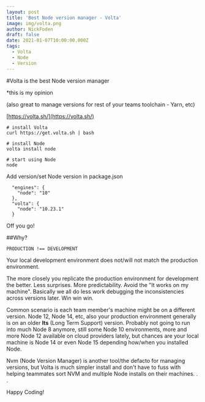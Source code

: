 ```yaml
---
layout: post
title: 'Best Node version manager - Volta'
image: img/volta.png
author: NickFoden
draft: false
date: 2021-01-07T10:00:00.000Z
tags:
  - Volta
  - Node
  - Version
---
```


#Volta is the best Node version manager

\*this is my opinion

(also great to manage versions for rest of your teams toolchain - Yarn, etc)

[https://volta.sh/](https://volta.sh/)

```
# install Volta
curl https://get.volta.sh | bash

# install Node
volta install node

# start using Node
node
```

Add version/set Node version in package.json

```
  "engines": {
    "node": "10"
  },
  "volta": {
    "node": "10.23.1"
  }
```

Off you go!

##Why?

```
PRODUCTION !== DEVELOPMENT
```

Your local development environment does not/will not match the production environment.

The more closely you replicate the production environment for development the better. Less surprises. More predictability. Avoid the "It works on my machine". Basically we all do less work debugging the inconsistencies across versions later. Win win win.

Common scenario is each team member's machine might be on a different version. Node 12, Node 14, etc, also your production environment generally is on an older <b>lts</b> (Long Term Support) version. Probably not going to run into much Node 8 anymore, still some Node 10 environments, more and more Node 12 available on cloud providers lately, but chances are your local machine is Node 14 or even Node 15 depending how/when you installed Node.

Nvm (Node Version Manager) is another tool/the defacto for managing versions, but Volta is much simpler install and don't have to fuss with helping teammates sort NVM and multiple Node installs on their machines. . .

Happy Coding!
